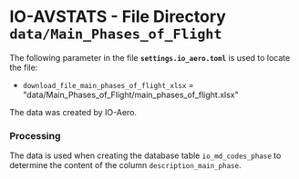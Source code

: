 # IO-AVSTATS - File Directory **`data/Main_Phases_of_Flight`**

The following parameter in the file **`settings.io_aero.toml`** is used to locate the file: 

- `download_file_main_phases_of_flight_xlsx` = "data/Main_Phases_of_Flight/main_phases_of_flight.xlsx"

The data was created by IO-Aero.

### Processing

The data is used when creating the database table `io_md_codes_phase` to determine the content of the column `description_main_phase`.